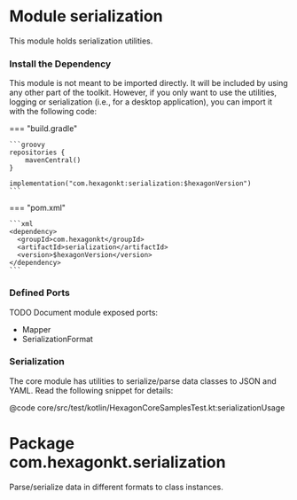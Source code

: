 
# Module serialization

This module holds serialization utilities.

### Install the Dependency

This module is not meant to be imported directly. It will be included by using any other part of the
toolkit. However, if you only want to use the utilities, logging or serialization (i.e., for a
desktop application), you can import it with the following code:

=== "build.gradle"

    ```groovy
    repositories {
        mavenCentral()
    }

    implementation("com.hexagonkt:serialization:$hexagonVersion")
    ```

=== "pom.xml"

    ```xml
    <dependency>
      <groupId>com.hexagonkt</groupId>
      <artifactId>serialization</artifactId>
      <version>$hexagonVersion</version>
    </dependency>
    ```

### Defined Ports

TODO Document module exposed ports:
* Mapper
* SerializationFormat

### Serialization

The core module has utilities to serialize/parse data classes to JSON and YAML. Read the following
snippet for details:

@code core/src/test/kotlin/HexagonCoreSamplesTest.kt:serializationUsage

# Package com.hexagonkt.serialization

Parse/serialize data in different formats to class instances.
